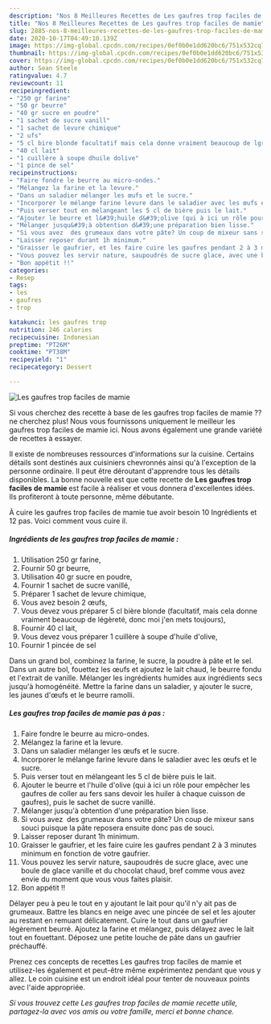 ```yaml
---
description: "Nos 8 Meilleures Recettes de Les gaufres trop faciles de mamie"
title: "Nos 8 Meilleures Recettes de Les gaufres trop faciles de mamie"
slug: 2885-nos-8-meilleures-recettes-de-les-gaufres-trop-faciles-de-mamie
date: 2020-10-17T04:49:10.139Z
image: https://img-global.cpcdn.com/recipes/0ef0b0e1dd620bc6/751x532cq70/les-gaufres-trop-faciles-de-mamie-photo-principale-de-la-recette.jpg
thumbnail: https://img-global.cpcdn.com/recipes/0ef0b0e1dd620bc6/751x532cq70/les-gaufres-trop-faciles-de-mamie-photo-principale-de-la-recette.jpg
cover: https://img-global.cpcdn.com/recipes/0ef0b0e1dd620bc6/751x532cq70/les-gaufres-trop-faciles-de-mamie-photo-principale-de-la-recette.jpg
author: Sean Steele
ratingvalue: 4.7
reviewcount: 11
recipeingredient:
- "250 gr farine"
- "50 gr beurre"
- "40 gr sucre en poudre"
- "1 sachet de sucre vanill"
- "1 sachet de levure chimique"
- "2 ufs"
- "5 cl bire blonde facultatif mais cela donne vraiment beaucoup de lgret donc moi jen mets toujours"
- "40 cl lait"
- "1 cuillère à soupe dhuile dolive"
- "1 pince de sel"
recipeinstructions:
- "Faire fondre le beurre au micro-ondes."
- "Mélangez la farine et la levure."
- "Dans un saladier mélanger les œufs et le sucre."
- "Incorporer le mélange farine levure dans le saladier avec les œufs et le sucre."
- "Puis verser tout en mélangeant les 5 cl de bière puis le lait."
- "Ajouter le beurre et l&#39;huile d&#39;olive (qui à ici un rôle pour empêcher les gaufres de coller au fers sans devoir les huiler à chaque cuisson de gaufres), puis le sachet de sucre vanillé."
- "Mélanger jusqu&#39;à obtention d&#39;une préparation bien lisse."
- "Si vous avez  des grumeaux dans votre pâte? Un coup de mixeur sans souci puisque la pâte reposera ensuite donc pas de souci."
- "Laisser reposer durant 1h minimum."
- "Graisser le gaufrier, et les faire cuire les gaufres pendant 2 à 3 minutes minimum en fonction de votre gaufrier."
- "Vous pouvez les servir nature, saupoudrés de sucre glace, avec une boule de glace vanille et du chocolat chaud, bref comme vous avez envie du moment que vous vous faites plaisir."
- "Bon appétit !!"
categories:
- Resep
tags:
- les
- gaufres
- trop

katakunci: les gaufres trop 
nutrition: 246 calories
recipecuisine: Indonesian
preptime: "PT26M"
cooktime: "PT38M"
recipeyield: "1"
recipecategory: Dessert

---
```



![Les gaufres trop faciles de mamie](https://img-global.cpcdn.com/recipes/0ef0b0e1dd620bc6/751x532cq70/les-gaufres-trop-faciles-de-mamie-photo-principale-de-la-recette.jpg)

Si vous cherchez des recette à base de les gaufres trop faciles de mamie ?? ne cherchez plus! Nous vous fournissons uniquement le meilleur les gaufres trop faciles de mamie ici. Nous avons également une grande variété de recettes à essayer.

Il existe de nombreuses ressources d'informations sur la cuisine. Certains détails sont destinés aux cuisiniers chevronnés ainsi qu'à l'exception de la personne ordinaire. Il peut être déroutant d'apprendre tous les détails disponibles. La bonne nouvelle est que cette recette de <strong> Les gaufres trop faciles de mamie </strong> est facile à réaliser et vous donnera d'excellentes idées. Ils profiteront à toute personne, même débutante.

<!--inarticleads1-->

À cuire les gaufres trop faciles de mamie tue avoir besoin 10 Ingrédients et 12 pas. Voici comment vous cuire il.

##### Ingrédients de les gaufres trop faciles de mamie :

1. Utilisation 250 gr farine,
1. Fournir 50 gr beurre,
1. Utilisation 40 gr sucre en poudre,
1. Fournir 1 sachet de sucre vanillé,
1. Préparer 1 sachet de levure chimique,
1. Vous avez besoin 2 œufs,
1. Vous devez vous préparer 5 cl bière blonde (facultatif, mais cela donne vraiment beaucoup de légèreté, donc moi j&#39;en mets toujours),
1. Fournir 40 cl lait,
1. Vous devez vous préparer 1 cuillère à soupe d&#39;huile d&#39;olive,
1. Fournir 1 pincée de sel


Dans un grand bol, combinez la farine, le sucre, la poudre à pâte et le sel. Dans un autre bol, fouettez les œufs et ajoutez le lait chaud, le beurre fondu et l&#39;extrait de vanille. Mélanger les ingrédients humides aux ingrédients secs jusqu&#39;à homogénéité. Mettre la farine dans un saladier, y ajouter le sucre, les jaunes d&#39;œufs et le beurre ramolli. 

<!--inarticleads2-->

##### Les gaufres trop faciles de mamie pas à pas :

1. Faire fondre le beurre au micro-ondes.
1. Mélangez la farine et la levure.
1. Dans un saladier mélanger les œufs et le sucre.
1. Incorporer le mélange farine levure dans le saladier avec les œufs et le sucre.
1. Puis verser tout en mélangeant les 5 cl de bière puis le lait.
1. Ajouter le beurre et l&#39;huile d&#39;olive (qui à ici un rôle pour empêcher les gaufres de coller au fers sans devoir les huiler à chaque cuisson de gaufres), puis le sachet de sucre vanillé.
1. Mélanger jusqu&#39;à obtention d&#39;une préparation bien lisse.
1. Si vous avez  des grumeaux dans votre pâte? Un coup de mixeur sans souci puisque la pâte reposera ensuite donc pas de souci.
1. Laisser reposer durant 1h minimum.
1. Graisser le gaufrier, et les faire cuire les gaufres pendant 2 à 3 minutes minimum en fonction de votre gaufrier.
1. Vous pouvez les servir nature, saupoudrés de sucre glace, avec une boule de glace vanille et du chocolat chaud, bref comme vous avez envie du moment que vous vous faites plaisir.
1. Bon appétit !!


Délayer peu à peu le tout en y ajoutant le lait pour qu&#39;il n&#39;y ait pas de grumeaux. Battre les blancs en neige avec une pincée de sel et les ajouter au restant en remuant délicatement. Cuire le tout dans un gaufrier légèrement beurré. Ajoutez la farine et mélangez, puis délayez avec le lait tout en fouettant. Déposez une petite louche de pâte dans un gaufrier préchauffé. 

<!--inarticleads1-->

<p>
Prenez ces concepts de recettes Les gaufres trop faciles de mamie et utilisez-les également et peut-être même expérimentez pendant que vous y allez. Le coin cuisine est un endroit idéal pour tenter de nouveaux points avec l'aide appropriée.
</p>

<p>
<i>Si vous trouvez cette Les gaufres trop faciles de mamie recette utile, partagez-la avec vos amis ou votre famille, merci et bonne chance.</i>
</p>
